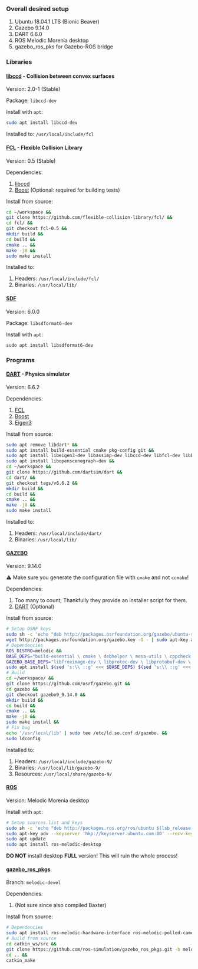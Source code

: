 ### Overall desired setup

1. Ubuntu 18.04.1 LTS (Bionic Beaver)
1. Gazebo 9.14.0
1. DART 6.6.0
1. ROS Melodic Morenia desktop
1. gazebo_ros_pks for Gazebo-ROS bridge

### Libraries

#### [libccd] - Collision between convex surfaces

Version: 2.0-1 (Stable)

Package: `libccd-dev`

Install with `apt`:
```bash
sudo apt install libccd-dev
```

Installed to: `/usr/local/include/fcl`

#### [FCL] - Flexible Collision Library 

Version: 0.5 (Stable)

Dependencies:
1. [libccd](#libccd---collision-between-convex-surfaces)
1. [Boost](#boost) (Optional: required for building tests)

Install from source:
```bash
cd ~/workspace &&
git clone https://github.com/flexible-collision-library/fcl/ &&
cd fcl/ &&
git checkout fcl-0.5 &&
mkdir build &&
cd build &&
cmake .. &&
make -j8 &&
sudo make install
```

Installed to:
1. Headers: `/usr/local/include/fcl/`
1. Binaries: `/usr/local/lib/`

#### [SDF]

Version: 6.0.0

Package: `libsdformat6-dev`

Install with `apt`:
```
sudo apt install libsdformat6-dev
```


### Programs

#### [DART] - Physics simulator

Version: 6.6.2

Dependencies:
1. [FCL](#fcl---flexible-collision-library)
1. [Boost](#boost)
1. [Eigen3](#eigen)

Install from source:
```bash
sudo apt remove libdart* &&
sudo apt install build-essential cmake pkg-config git &&
sudo apt install libeigen3-dev libassimp-dev libccd-dev libfcl-dev libboost-regex-dev libboost-system-dev &&
sudo apt install libopenscenegraph-dev &&
cd ~/workspace &&
git clone https://github.com/dartsim/dart &&
cd dart/ &&
git checkout tags/v6.6.2 &&
mkdir build &&
cd build &&
cmake .. &&
make -j8 &&
sudo make install
```

Installed to:
1. Headers: `/usr/local/include/dart/`
1. Binaries: `/usr/local/lib/`

#### [GAZEBO]

Version: 9.14.0

:warning: Make sure you generate the configuration file with `cmake` and not `ccmake`! 

Dependencies:
1. Too many to count; Thankfully they provide an installer script for them.
1. [DART](#dart---physics-simulator) (Optional)

Install from source:
```bash
# Setup OSRF keys
sudo sh -c 'echo "deb http://packages.osrfoundation.org/gazebo/ubuntu-stable `lsb_release -cs` main" > /etc/apt/sources.list.d/gazebo-stable.list' &&
wget http://packages.osrfoundation.org/gazebo.key -O - | sudo apt-key add - &&
# Dependencies
ROS_DISTRO=melodic &&
BASE_DEPS="build-essential \ cmake \ debhelper \ mesa-utils \ cppcheck \ xsltproc \ python-lxml \ python-psutil \ python \ bc \ netcat-openbsd \ gnupg2 \ net-tools \ locales" &&
GAZEBO_BASE_DEPS="libfreeimage-dev \ libprotoc-dev \ libprotobuf-dev \ protobuf-compiler \ freeglut3-dev \ libcurl4-openssl-dev \ libtinyxml-dev \ libtar-dev \ libtbb-dev \ libogre-1.9-dev \ libxml2-dev \ pkg-config \ qtbase5-dev \ libqwt-qt5-dev \ libltdl-dev \ libgts-dev \ libboost-thread-dev \ libboost-signals-dev \ libboost-system-dev \ libboost-filesystem-dev \ libboost-program-options-dev \ libboost-regex-dev \ libboost-iostreams-dev \ libbullet-dev \ libsimbody-dev \ libignition-math4-dev \ libtinyxml2-dev \ libignition-msgs-dev \ libignition-transport4-dev" &&
sudo apt install $(sed 's:\\ ::g' <<< $BASE_DEPS) $(sed 's:\\ ::g' <<< $GAZEBO_BASE_DEPS) &&
# Build
cd ~/workspace/ &&
git clone https://github.com/osrf/gazebo.git &&
cd gazebo &&
git checkout gazebo9_9.14.0 &&
mkdir build &&
cd build &&
cmake .. &&
make -j8 &&
sudo make install &&
# Fix bug
echo '/usr/local/lib' | sudo tee /etc/ld.so.conf.d/gazebo. &&
sudo ldconfig
```

Installed to:
1. Headers: `/usr/local/include/gazebo-9/`
1. Binaries: `/usr/local/lib/gazebo-9/`
1. Resources: `/usr/local/share/gazebo-9/`

#### [ROS]

Version: Melodic Morenia desktop

Install with `apt`:
```bash
# Setup sources.list and keys
sudo sh -c 'echo "deb http://packages.ros.org/ros/ubuntu $(lsb_release -sc) main" > /etc/apt/sources.list.d/ros-latest.list'
sudo apt-key adv --keyserver 'hkp://keyserver.ubuntu.com:80' --recv-key C1CF6E31E6BADE8868B172B4F42ED6FBAB17C654
sudo apt update
sudo apt install ros-melodic-desktop
```

**DO NOT** install desktop **FULL** version! This will ruin the whole process!


#### [gazebo_ros_pkgs]

Branch: `melodic-devel`

Dependencies:
1. (Not sure since also compiled Baxter)

Install from source:
```bash
# Dependencies
sudo apt install ros-melodic-hardware-interface ros-melodic-polled-camera ros-melodic-control-toolbox ros-melodic-controller-manager ros-melodic-transmission-interface ros-melodic-camera-info-manager ros-melodic-joint-limits-interface &&
# Build from source
cd catkin_ws/src &&
git clone https://github.com/ros-simulation/gazebo_ros_pkgs.git -b melodic-devel &&
cd .. &&
catkin_make
```

<!-- Links -->

[DART]: https://github.com/dartsim/dart/tree/v6.3.0
[FCL]: https://github.com/flexible-collision-library/fcl/tree/fcl-0.5
[GAZEBO]: http://gazebosim.org/tutorials?tut=install_from_source
[gazebo_ros_pkgs]: https://github.com/ros-simulation/gazebo_ros_pkgs
[libccd]: https://github.com/danfis/libccd
[ROS]: http://wiki.ros.org/kinetic/Installation/Ubuntu
[SDF]: http://sdformat.com/tutorials?tut=install

[installation script]: install_deps.sh

